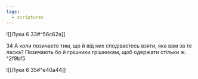 ```yaml
---
tags:
  - scriptures
---
```


![[Луки 6 33#^56c62a]]

34 А коли позичаєте тим, що й від них сподіваєтесь взяти, яка вам за те ласка? Позичають бо й грішники грішникам, щоб одержати стільки ж. ^2f9bf5

![[Луки 6 35#^e40a44]]